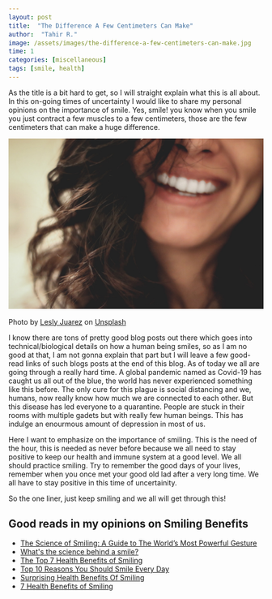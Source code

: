 ```yaml
---
layout: post
title:  "The Difference A Few Centimeters Can Make"
author:  "Tahir R."
image: /assets/images/the-difference-a-few-centimeters-can-make.jpg
time: 1
categories: [miscellaneous]
tags: [smile, health]
---
```

As the title is a bit hard to get, so I will straight explain what this is all about. In this on-going times of uncertainty I would like to share my personal opinions on the importance of smile. Yes, smile! you know when you smile you just contract a few muscles to a few centimeters, those are the few centimeters that can make a huge difference.

![smile](/assets/images/the-difference-a-few-centimeters-can-make.jpg)

Photo by [Lesly Juarez](https://unsplash.com/@jblesly?utm_source=unsplash&utm_medium=referral&utm_content=creditCopyText) on [Unsplash](https://unsplash.com/s/photos/smile?utm_source=unsplash&utm_medium=referral&utm_content=creditCopyText)

I know there are tons of pretty good blog posts out there which goes into technical/biological details on how a human being smiles, so as I am no good at that, I am not gonna explain that part but I will leave a few good-read links of such blogs posts at the end of this blog. As of today we all are going through a really hard time. A global pandemic named as Covid-19 has caught us all out of the blue, the world has never experienced something like this before. The only cure for this plague is social distancing and we, humans, now really know how much we are connected to each other. But this disease has led everyone to a quarantine. People are stuck in their rooms with multiple gadets but with really few human beings. This has indulge an enourmous amount of depression in most of us.

Here I want to emphasize on the importance of smiling. This is the need of the hour, this is needed as never before because we all need to stay positive to keep our health and immune system at a good level. We all should practice smiling. Try to remember the good days of your lives, remember when you once met your good old lad after a very long time. We all have to stay positive in this time of uncertainity.

So the one liner, just keep smiling and we all will get through this!

## Good reads in my opinions on Smiling Benefits
 - [The Science of Smiling: A Guide to The World’s Most Powerful Gesture](https://buffer.com/resources/the-science-of-smiling-a-guide-to-humans-most-powerful-gesture)
 - [What's the science behind a smile?](https://www.britishcouncil.org/voices-magazine/famelab-whats-science-behind-smile)
 - [The Top 7 Health Benefits of Smiling](https://benefitsbridge.unitedconcordia.com/top-7-health-benefits-smiling/)
 - [Top 10 Reasons You Should Smile Every Day](https://www.verywellmind.com/top-reasons-to-smile-every-day-2223755)
 - [Surprising Health Benefits Of Smiling ](https://www.henryford.com/blog/2017/10/health-benefits-smiling)
 - [7 Health Benefits of Smiling](https://www.brightspringhealth.com/blog/7-health-benefits-of-smiling/)